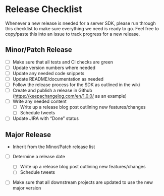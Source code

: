 # Release Checklist

Whenever a new release is needed for a server SDK, please run through this checklist to make sure everything we need is ready to go. Feel free to copy/paste this into an issue to track progress for a new release.

## Minor/Patch Release

- [ ] Make sure that all tests and CI checks are green
- [ ] Update version numbers where needed
- [ ] Update any needed code snippets
- [ ] Update README/documentation as needed
- [ ] Follow the release process for the SDK as outlined in the wiki
- [ ] Create and publish a release in Github (https://keepachangelog.com/en/1.0.0/ as an example)
- [ ] Write any needed content
  - [ ] Write up a release blog post outlining new features/changes
  - [ ] Schedule tweets
- [ ] Update JIRA with “Done” status

## Major Release

- Inherit from the Minor/Patch release list
- [ ] Determine a release date
  - [ ] Write up a release blog post outlining new features/changes
  - [ ] Schedule tweets
- [ ] Make sure that all downstream projects are updated to use the new major version

